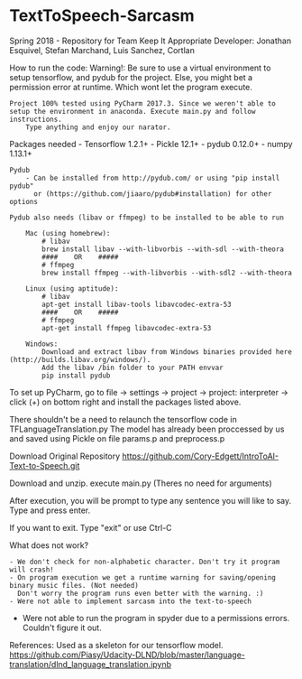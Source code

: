# TextToSpeech-Sarcasm
Spring 2018 - Repository for Team Keep It Appropriate
Developer: Jonathan Esquivel, Stefan Marchand, Luis Sanchez, Cortlan

How to run the code:
    Warning!: Be sure to use a virtual environment to setup tensorflow, and pydub for the project. 
    Else, you might bet a permission error at runtime. Which wont let the program execute. 
    
    Project 100% tested using PyCharm 2017.3. Since we weren't able to setup the environment in anaconda. Execute main.py and follow instructions.
        Type anything and enjoy our narator. 

Packages needed
	- Tensorflow  1.2.1+
	- Pickle      12.1+
	- pydub       0.12.0+
	- numpy       1.13.1+
	
	Pydub
		- Can be installed from http://pydub.com/ or using "pip install pydub"  
		  or (https://github.com/jiaaro/pydub#installation) for other options
    
    Pydub also needs (libav or ffmpeg) to be installed to be able to run

        Mac (using homebrew):
            # libav
            brew install libav --with-libvorbis --with-sdl --with-theora
            ####    OR    #####
            # ffmpeg
            brew install ffmpeg --with-libvorbis --with-sdl2 --with-theora
        
        Linux (using aptitude):
            # libav
            apt-get install libav-tools libavcodec-extra-53
            ####    OR    #####
            # ffmpeg
            apt-get install ffmpeg libavcodec-extra-53
            
        Windows:
            Download and extract libav from Windows binaries provided here (http://builds.libav.org/windows/).
            Add the libav /bin folder to your PATH envvar
            pip install pydub
	
  To set up PyCharm, go to file -> settings -> project -> project: interpreter -> click (+) on bottom right
  and install the packages listed above. 
  
There shouldn't be a need to relaunch the tensorflow code in TFLanguageTranslation.py
The model has already been proccessed by us and saved using Pickle on file params.p and preprocess.p

Download Original Repository https://github.com/Cory-Edgett/IntroToAI-Text-to-Speech.git

Download and unzip.
execute main.py        (Theres no need for arguments)

After execution, you will be prompt to type any sentence you will like to say. 
Type and press enter.

If you want to exit. Type "exit"
or use Ctrl-C



What does not work?

	- We don't check for non-alphabetic character. Don't try it program will crash!
	- On program execution we get a runtime warning for saving/opening binary music files. (Not needed)
	  Don't worry the program runs even better with the warning. :)
	- Were not able to implement sarcasm into the text-to-speech
  - Were not able to run the program in spyder due to a permissions errors. Couldn't figure it out.
    
    
References:
    Used as a skeleton for our tensorflow model.
    https://github.com/Piasy/Udacity-DLND/blob/master/language-translation/dlnd_language_translation.ipynb    
    
     



	
	
	
